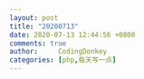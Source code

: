 ```yaml
---
layout: post
title: "20200713"
date: 2020-07-13 12:44:56 +0800
comments: true
author:     CodingDonkey
categories: [php,每天写一点]
---
```





